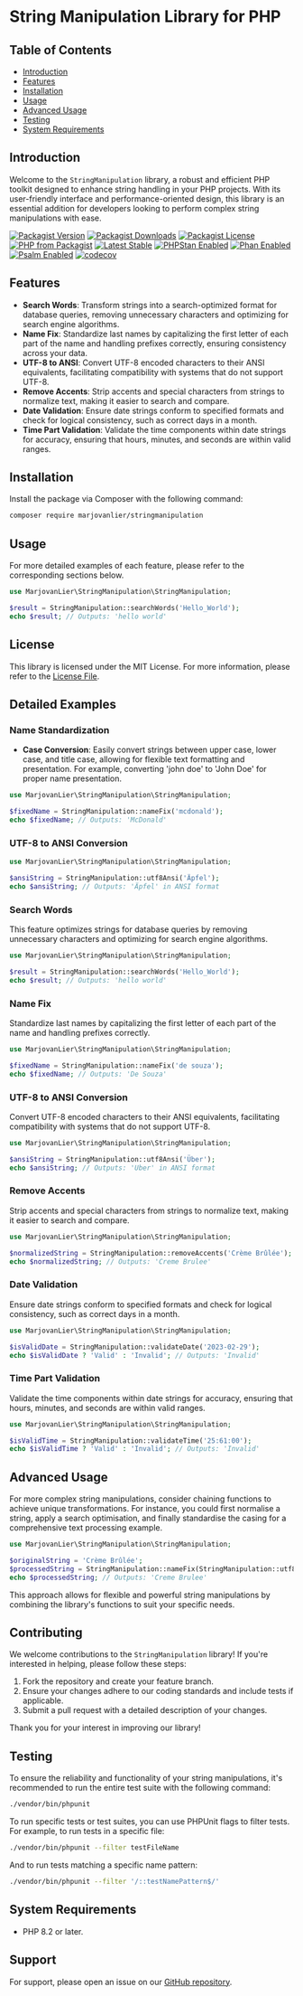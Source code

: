 # String Manipulation Library for PHP

## Table of Contents

- [Introduction](#introduction)
- [Features](#features)
- [Installation](#installation)
- [Usage](#usage)
- [Advanced Usage](#advanced-usage)
- [Testing](#testing)
- [System Requirements](#system-requirements)

## Introduction

Welcome to the `StringManipulation` library, a robust and efficient PHP toolkit designed to enhance string handling in
your PHP projects. With its user-friendly interface and performance-oriented design, this library is an essential
addition for developers looking to perform complex string manipulations with ease.

[![Packagist Version](https://img.shields.io/packagist/v/marjovanlier/stringmanipulation)](https://packagist.org/packages/marjovanlier/stringmanipulation)
[![Packagist Downloads](https://img.shields.io/packagist/dt/marjovanlier/stringmanipulation)](https://packagist.org/packages/marjovanlier/stringmanipulation)
[![Packagist License](https://img.shields.io/packagist/l/marjovanlier/stringmanipulation)](https://choosealicense.com/licenses/mit/)
[![PHP from Packagist](https://img.shields.io/packagist/php-v/marjovanlier/stringmanipulation)](https://packagist.org/packages/marjovanlier/stringmanipulation)
[![Latest Stable](https://poser.pugx.org/marjovanlier/stringmanipulation/v/stable)](https://packagist.org/packages/marjovanlier/stringmanipulation)
[![PHPStan Enabled](https://img.shields.io/badge/PHPStan-enabled-brightgreen.svg?style=flat)](https://phpstan.org/)
[![Phan Enabled](https://img.shields.io/badge/Phan-enabled-brightgreen.svg?style=flat)](https://github.com/phan/phan/)
[![Psalm Enabled](https://img.shields.io/badge/Psalm-enabled-brightgreen.svg?style=flat)](https://psalm.dev/)
[![codecov](https://codecov.io/github/MarjovanLier/StringManipulation/graph/badge.svg?token=lBTpWlSq37)](https://codecov.io/github/MarjovanLier/StringManipulation)

## Features

- **Search Words**: Transform strings into a search-optimized format for database queries, removing unnecessary
  characters and optimizing for search engine algorithms.
- **Name Fix**: Standardize last names by capitalizing the first letter of each part of the name and handling prefixes
  correctly, ensuring consistency across your data.
- **UTF-8 to ANSI**: Convert UTF-8 encoded characters to their ANSI equivalents, facilitating compatibility with systems
  that do not support UTF-8.
- **Remove Accents**: Strip accents and special characters from strings to normalize text, making it easier to search
  and compare.
- **Date Validation**: Ensure date strings conform to specified formats and check for logical consistency, such as
  correct days in a month.
- **Time Part Validation**: Validate the time components within date strings for accuracy, ensuring that hours, minutes,
  and seconds are within valid ranges.

## Installation

Install the package via Composer with the following command:

```bash
composer require marjovanlier/stringmanipulation
```

## Usage

For more detailed examples of each feature, please refer to the corresponding sections below.

```php
use MarjovanLier\StringManipulation\StringManipulation;

$result = StringManipulation::searchWords('Hello_World');
echo $result; // Outputs: 'hello world'
```

## License

This library is licensed under the MIT License. For more information, please refer to the [License File](LICENSE).

## Detailed Examples

### Name Standardization

- **Case Conversion**: Easily convert strings between upper case, lower case, and title case, allowing for flexible text
  formatting and presentation. For example, converting 'john doe' to 'John Doe' for proper name presentation.

```php
use MarjovanLier\StringManipulation\StringManipulation;

$fixedName = StringManipulation::nameFix('mcdonald');
echo $fixedName; // Outputs: 'McDonald'
```

### UTF-8 to ANSI Conversion

```php
use MarjovanLier\StringManipulation\StringManipulation;

$ansiString = StringManipulation::utf8Ansi('Äpfel');
echo $ansiString; // Outputs: 'Äpfel' in ANSI format
```

### Search Words

This feature optimizes strings for database queries by removing unnecessary characters and optimizing for search engine
algorithms.

```php
use MarjovanLier\StringManipulation\StringManipulation;

$result = StringManipulation::searchWords('Hello_World');
echo $result; // Outputs: 'hello world'
```

### Name Fix

Standardize last names by capitalizing the first letter of each part of the name and handling prefixes correctly.

```php
use MarjovanLier\StringManipulation\StringManipulation;

$fixedName = StringManipulation::nameFix('de souza');
echo $fixedName; // Outputs: 'De Souza'
```

### UTF-8 to ANSI Conversion

Convert UTF-8 encoded characters to their ANSI equivalents, facilitating compatibility with systems that do not support
UTF-8.

```php
use MarjovanLier\StringManipulation\StringManipulation;

$ansiString = StringManipulation::utf8Ansi('Über');
echo $ansiString; // Outputs: 'Uber' in ANSI format
```

### Remove Accents

Strip accents and special characters from strings to normalize text, making it easier to search and compare.

```php
use MarjovanLier\StringManipulation\StringManipulation;

$normalizedString = StringManipulation::removeAccents('Crème Brûlée');
echo $normalizedString; // Outputs: 'Creme Brulee'
```

### Date Validation

Ensure date strings conform to specified formats and check for logical consistency, such as correct days in a month.

```php
use MarjovanLier\StringManipulation\StringManipulation;

$isValidDate = StringManipulation::validateDate('2023-02-29');
echo $isValidDate ? 'Valid' : 'Invalid'; // Outputs: 'Invalid'
```

### Time Part Validation

Validate the time components within date strings for accuracy, ensuring that hours, minutes, and seconds are within
valid ranges.

```php
use MarjovanLier\StringManipulation\StringManipulation;

$isValidTime = StringManipulation::validateTime('25:61:00');
echo $isValidTime ? 'Valid' : 'Invalid'; // Outputs: 'Invalid'
```

## Advanced Usage

For more complex string manipulations, consider chaining functions to achieve unique transformations. For instance, you
could first normalise a string, apply a search optimisation, and finally standardise the casing for a comprehensive text
processing example.

```php
use MarjovanLier\StringManipulation\StringManipulation;

$originalString = 'Crème Brûlée';
$processedString = StringManipulation::nameFix(StringManipulation::utf8Ansi(StringManipulation::removeAccents($originalString)));
echo $processedString; // Outputs: 'Creme Brulee'
```

This approach allows for flexible and powerful string manipulations by combining the library's functions to suit your
specific needs.

## Contributing

We welcome contributions to the `StringManipulation` library! If you're interested in helping, please follow these
steps:

1. Fork the repository and create your feature branch.
2. Ensure your changes adhere to our coding standards and include tests if applicable.
3. Submit a pull request with a detailed description of your changes.

Thank you for your interest in improving our library!

## Testing

To ensure the reliability and functionality of your string manipulations, it's recommended to run the entire test suite
with the following command:

```bash
./vendor/bin/phpunit
```

To run specific tests or test suites, you can use PHPUnit flags to filter tests. For example, to run tests in a specific
file:

```bash
./vendor/bin/phpunit --filter testFileName
```

And to run tests matching a specific name pattern:

```bash
./vendor/bin/phpunit --filter '/::testNamePattern$/'
```

## System Requirements

- PHP 8.2 or later.

## Support

For support, please open an issue on our [GitHub repository](https://github.com/MarjovanLier/StringManipulation/issues).

